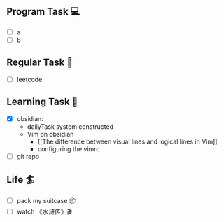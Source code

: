 

## Program Task  💻
- [ ] a
- [ ] b

## Regular Task  🤡
- [ ] leetcode

## Learning Task 🎯
- [x] obsidian: 
	- dailyTask system constructed
	- Vim on obsidian
		- [[The difference between visual lines and logical lines in Vim]]
		- configuring the vimrc
- [ ] git repo

## Life 🏄
- [ ] pack my suitcase 📦
- [ ] watch 《水浒传》🎬